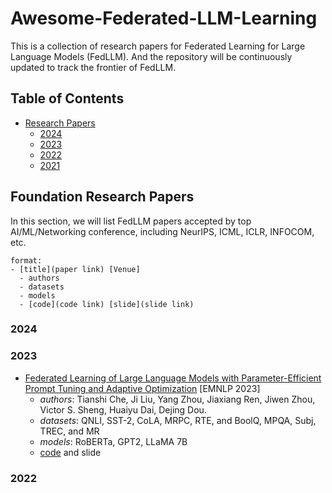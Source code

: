# Awesome-Federated-LLM-Learning
This is a collection of research papers for Federated Learning for Large Language Models (FedLLM). And the repository will be continuously updated to track the frontier of FedLLM.


## Table of Contents
- [Research Papers](#item-1)
  - [2024](#item-11)
  - [2023](#item-12)
  - [2022](#item-13)
  - [2021](#item-14)


<a id="item-1"></a>
## Foundation Research Papers

In this section, we will list FedLLM papers accepted by top AI/ML/Networking conference, including NeurIPS, ICML, ICLR, INFOCOM, etc.
```
format:
- [title](paper link) [Venue]
  - authors
  - datasets
  - models
  - [code](code link) [slide](slide link) 
```
<a id="item-11"></a>
### 2024

<a id="item-12"></a>
### 2023
- [Federated Learning of Large Language Models with Parameter-Efficient Prompt Tuning and Adaptive Optimization](http://arxiv.org/abs/2310.15080) [EMNLP 2023]
  - *authors*: Tianshi Che, Ji Liu, Yang Zhou, Jiaxiang Ren, Jiwen Zhou, Victor S. Sheng, Huaiyu Dai, Dejing Dou.
  - *datasets*: QNLI, SST-2, CoLA, MRPC, RTE, and BoolQ, MPQA, Subj, TREC, and MR 
  - *models*: RoBERTa, GPT2, LLaMA 7B
  - [code](https://github.com/llm-eff/FedPepTAO) and slide


<a id="item-13"></a>
### 2022

